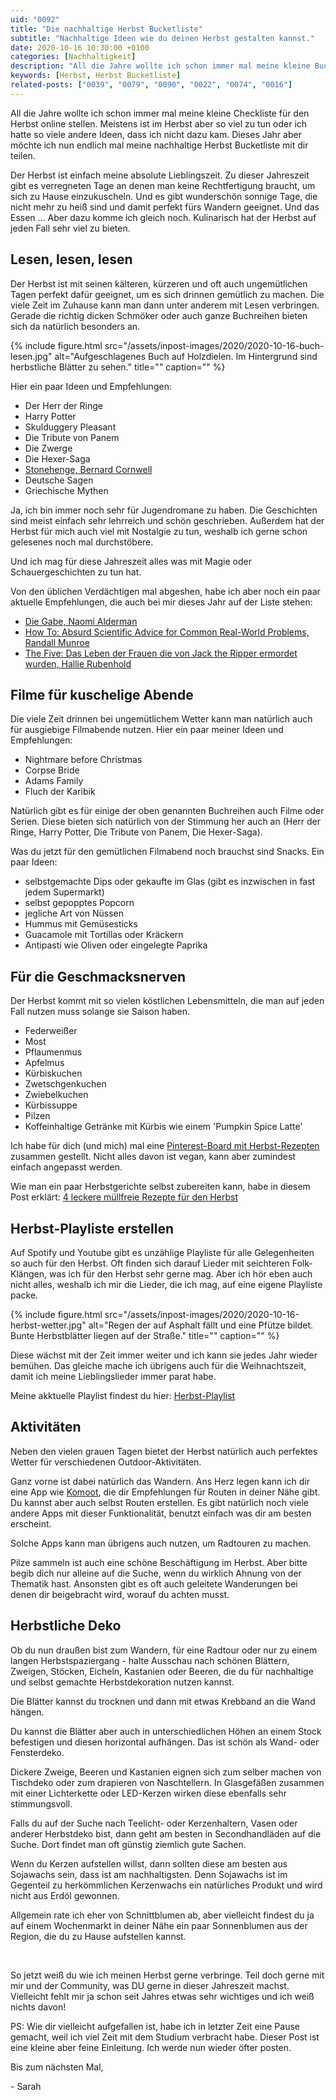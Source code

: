 ```yaml
---
uid: "0092"
title: "Die nachhaltige Herbst Bucketliste"
subtitle: "Nachhaltige Ideen wie du deinen Herbst gestalten kannst."
date: 2020-10-16 10:30:00 +0100
categories: [Nachhaltigkeit]
description: "All die Jahre wollte ich schon immer mal meine kleine Bucketliste für den Herbst online stellen. Hier meine Empfehlungen für Aktivitäten, Essen, Bücher und Filme für den Herbst."
keywords: [Herbst, Herbst Bucketliste]
related-posts: ["0039", "0079", "0090", "0022", "0074", "0016"]
---
```

All die Jahre wollte ich schon immer mal meine kleine Checkliste für den Herbst online stellen. Meistens ist im Herbst aber so viel zu tun oder ich hatte so viele andere Ideen, dass ich nicht dazu kam. Dieses Jahr aber möchte ich nun endlich mal meine nachhaltige Herbst Bucketliste mit dir teilen.

Der Herbst ist einfach meine absolute Lieblingszeit. Zu dieser Jahreszeit gibt es verregneten Tage an denen man keine Rechtfertigung braucht, um sich zu Hause einzukuscheln. Und es gibt wunderschön sonnige Tage, die nicht mehr zu heiß sind und damit perfekt fürs Wandern geeignet. Und das Essen ... Aber dazu komme ich gleich noch. Kulinarisch hat der Herbst auf jeden Fall sehr viel zu bieten.
<!--more-->

## Lesen, lesen, lesen
Der Herbst ist mit seinen kälteren, kürzeren und oft auch ungemütlichen Tagen perfekt dafür geeignet, um es sich drinnen gemütlich zu machen. Die viele Zeit im Zuhause kann man dann unter anderem mit Lesen verbringen. Gerade die richtig dicken Schmöker oder auch ganze Buchreihen bieten sich da natürlich besonders an.

{% include figure.html src="/assets/inpost-images/2020/2020-10-16-buch-lesen.jpg" alt="Aufgeschlagenes Buch auf Holzdielen. Im Hintergrund sind herbstliche Blätter zu sehen." title="" caption="" %}

Hier ein paar Ideen und Empfehlungen:
- Der Herr der Ringe
- Harry Potter
- Skulduggery Pleasant
- Die Tribute von Panem
- Die Zwerge
- Die Hexer-Saga
- [Stonehenge, Bernard Cornwell](https://www.goodreads.com/book/show/101086.Stonehenge)
- Deutsche Sagen
- Griechische Mythen

Ja, ich bin immer noch sehr für Jugendromane zu haben. Die Geschichten sind meist einfach sehr lehrreich und schön geschrieben. Außerdem hat der Herbst für mich auch viel mit Nostalgie zu tun, weshalb ich gerne schon gelesenes noch mal durchstöbere.

Und ich mag für diese Jahreszeit alles was mit Magie oder Schauergeschichten zu tun hat.

Von den üblichen Verdächtigen mal abgeshen, habe ich aber noch ein paar aktuelle Empfehlungen, die auch bei mir dieses Jahr auf der Liste stehen:

- [Die Gabe, Naomi Alderman](https://www.goodreads.com/book/show/37753491-die-gabe)
- [How To: Absurd Scientific Advice for Common Real-World Problems, Randall Munroe](https://www.goodreads.com/book/show/43852758-how-to)
- [The Five: Das Leben der Frauen die von Jack the Ripper ermordet wurden, Hallie Rubenhold](https://www.goodreads.com/book/show/55384370-the-five)

## Filme für kuschelige Abende
Die viele Zeit drinnen bei ungemütlichem Wetter kann man natürlich auch für ausgiebige Filmabende nutzen. Hier ein paar meiner Ideen und Empfehlungen:

- Nightmare before Christmas
- Corpse Bride
- Adams Family
- Fluch der Karibik

Natürlich gibt es für einige der oben genannten Buchreihen auch Filme oder Serien. Diese bieten sich natürlich von der Stimmung her auch an (Herr der Ringe, Harry Potter, Die Tribute von Panem, Die Hexer-Saga).

Was du jetzt für den gemütlichen Filmabend noch brauchst sind Snacks. Ein paar Ideen:

- selbstgemachte Dips oder gekaufte im Glas (gibt es inzwischen in fast jedem Supermarkt)
- selbst gepopptes Popcorn
- jegliche Art von Nüssen
- Hummus mit Gemüsesticks
- Guacamole mit Tortillas oder Kräckern
- Antipasti wie Oliven oder eingelegte Paprika

## Für die Geschmacksnerven
Der Herbst kommt mit so vielen köstlichen Lebensmitteln, die man auf jeden Fall nutzen muss solange sie Saison haben.

- Federweißer
- Most
- Pflaumenmus
- Apfelmus
- Kürbiskuchen
- Zwetschgenkuchen
- Zwiebelkuchen
- Kürbissuppe
- Pilzen
- Koffeinhaltige Getränke mit Kürbis wie einem 'Pumpkin Spice Latte'

Ich habe für dich (und mich) mal eine [Pinterest-Board mit Herbst-Rezepten](https://pin.it/7C4Irjp) zusammen gestellt. Nicht alles davon ist vegan, kann aber zumindest einfach angepasst werden.

Wie man ein paar Herbstgerichte selbst zubereiten kann, habe in diesem Post erklärt: [4 leckere müllfreie Rezepte für den Herbst](/blog/4-leckere-muellfreie-rezepte-fuer-den-herbst/)

## Herbst-Playliste erstellen
Auf Spotify und Youtube gibt es unzählige Playliste für alle Gelegenheiten so auch für den Herbst. Oft finden sich darauf Lieder mit seichteren Folk-Klängen, was ich für den Herbst sehr gerne mag. Aber ich hör eben auch nicht alles, weshalb ich mir die Lieder, die ich mag, auf eine eigene Playliste packe.

{% include figure.html src="/assets/inpost-images/2020/2020-10-16-herbst-wetter.jpg" alt="Regen der auf Asphalt fällt und eine Pfütze bildet. Bunte Herbstblätter liegen auf der Straße." title="" caption="" %}

Diese wächst mit der Zeit immer weiter und ich kann sie jedes Jahr wieder bemühen. Das gleiche mache ich übrigens auch für die Weihnachtszeit, damit ich meine Lieblingslieder immer parat habe.

Meine akktuelle Playlist findest du hier: [Herbst-Playlist](https://open.spotify.com/playlist/0DWn3yAA8UHPO381R9Mx1r?si=6xxjNfVzSjWwUCmJG0Pnfw)

## Aktivitäten
Neben den vielen grauen Tagen bietet der Herbst natürlich auch perfektes Wetter für verschiedenen Outdoor-Aktivitäten.

Ganz vorne ist dabei natürlich das Wandern. Ans Herz legen kann ich dir eine App wie [Komoot](https://play.google.com/store/apps/details?id=de.komoot.android), die dir Empfehlungen für Routen in deiner Nähe gibt. Du kannst aber auch selbst Routen erstellen. Es gibt natürlich noch viele andere Apps mit dieser Funktionalität, benutzt einfach was dir am besten erscheint.

Solche Apps kann man übrigens auch nutzen, um Radtouren zu machen.

Pilze sammeln ist auch eine schöne Beschäftigung im Herbst. Aber bitte begib dich nur alleine auf die Suche, wenn du wirklich Ahnung von der Thematik hast. Ansonsten gibt es oft auch geleitete Wanderungen bei denen dir beigebracht wird, worauf du achten musst.

## Herbstliche Deko
Ob du nun draußen bist zum Wandern, für eine Radtour oder nur zu einem langen Herbstspaziergang - halte Ausschau nach schönen Blättern, Zweigen, Stöcken, Eicheln, Kastanien oder Beeren, die du für nachhaltige und selbst gemachte Herbstdekoration nutzen kannst.

Die Blätter kannst du trocknen und dann mit etwas Krebband an die Wand hängen.

Du kannst die Blätter aber auch in unterschiedlichen Höhen an einem Stock befestigen und diesen horizontal aufhängen. Das ist schön als Wand- oder Fensterdeko.

Dickere Zweige, Beeren und Kastanien eignen sich zum selber machen von Tischdeko oder zum drapieren von Naschtellern. In Glasgefäßen zusammen mit einer Lichterkette oder LED-Kerzen wirken diese ebenfalls sehr stimmungsvoll.

Falls du auf der Suche nach Teelicht- oder Kerzenhaltern, Vasen oder anderer Herbstdeko bist, dann geht am besten in Secondhandläden auf die Suche. Dort findet man oft günstig ziemlich gute Sachen.

Wenn du Kerzen aufstellen willst, dann sollten diese am besten aus Sojawachs sein, dass ist am nachhaltigsten. Denn Sojawachs ist im Gegenteil zu herkömmlichen Kerzenwachs ein natürliches Produkt und wird nicht aus Erdöl gewonnen.

Allgemein rate ich eher von Schnittblumen ab, aber vielleicht findest du ja auf einem Wochenmarkt in deiner Nähe ein paar Sonnenblumen aus der Region, die du zu Hause aufstellen kannst.

&nbsp;

So jetzt weiß du wie ich meinen Herbst gerne verbringe. Teil doch gerne mit mir und der Community, was DU gerne in dieser Jahreszeit machst. Vielleicht fehlt mir ja schon seit Jahres etwas sehr wichtiges und ich weiß nichts davon!

PS: Wie dir vielleicht aufgefallen ist, habe ich in letzter Zeit eine Pause gemacht, weil ich viel Zeit mit dem Studium verbracht habe. Dieser Post ist eine kleine aber feine Einleitung. Ich werde nun wieder öfter posten.

Bis zum nächsten Mal,

\- Sarah